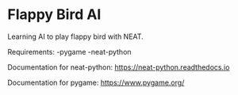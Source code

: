 # Flappy Bird AI
Learning AI to play flappy bird with NEAT.

Requirements:
         -pygame
         -neat-python
  
Documentation for neat-python: https://neat-python.readthedocs.io

Documentation for pygame: https://www.pygame.org/

